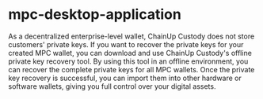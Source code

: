 # mpc-desktop-application

As a decentralized enterprise-level wallet, ChainUp Custody does not store customers' private keys. If you want to recover the private keys for your created MPC wallet, you can download and use ChainUp Custody's offline private key recovery tool. By using this tool in an offline environment, you can recover the complete private keys for all MPC wallets. Once the private key recovery is successful, you can import them into other hardware or software wallets, giving you full control over your digital assets.
